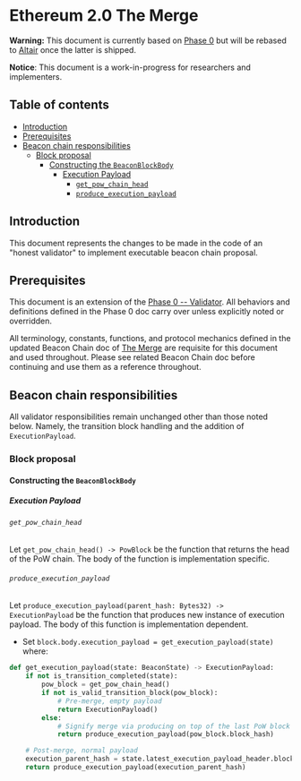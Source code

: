# Ethereum 2.0 The Merge

**Warning:** This document is currently based on [Phase 0](../phase0/validator.md) but will be rebased to [Altair](../altair/validator.md) once the latter is shipped.

**Notice**: This document is a work-in-progress for researchers and implementers.

## Table of contents

<!-- TOC -->
<!-- START doctoc generated TOC please keep comment here to allow auto update -->
<!-- DON'T EDIT THIS SECTION, INSTEAD RE-RUN doctoc TO UPDATE -->

- [Introduction](#introduction)
- [Prerequisites](#prerequisites)
- [Beacon chain responsibilities](#beacon-chain-responsibilities)
  - [Block proposal](#block-proposal)
    - [Constructing the `BeaconBlockBody`](#constructing-the-beaconblockbody)
      - [Execution Payload](#execution-payload)
        - [`get_pow_chain_head`](#get_pow_chain_head)
        - [`produce_execution_payload`](#produce_execution_payload)

<!-- END doctoc generated TOC please keep comment here to allow auto update -->
<!-- /TOC -->

## Introduction

This document represents the changes to be made in the code of an "honest validator" to implement executable beacon chain proposal.

## Prerequisites

This document is an extension of the [Phase 0 -- Validator](../phase0/validator.md). All behaviors and definitions defined in the Phase 0 doc carry over unless explicitly noted or overridden.

All terminology, constants, functions, and protocol mechanics defined in the updated Beacon Chain doc of [The Merge](./beacon-chain.md) are requisite for this document and used throughout. Please see related Beacon Chain doc before continuing and use them as a reference throughout.

## Beacon chain responsibilities

All validator responsibilities remain unchanged other than those noted below. Namely, the transition block handling and the addition of `ExecutionPayload`.

### Block proposal

#### Constructing the `BeaconBlockBody`

##### Execution Payload

###### `get_pow_chain_head`

Let `get_pow_chain_head() -> PowBlock` be the function that returns the head of the PoW chain. The body of the function is implementation specific.

###### `produce_execution_payload`

Let `produce_execution_payload(parent_hash: Bytes32) -> ExecutionPayload` be the function that produces new instance of execution payload.
The body of this function is implementation dependent.

* Set `block.body.execution_payload = get_execution_payload(state)` where:

```python
def get_execution_payload(state: BeaconState) -> ExecutionPayload:
    if not is_transition_completed(state):
        pow_block = get_pow_chain_head()
        if not is_valid_transition_block(pow_block):
            # Pre-merge, empty payload
            return ExecutionPayload()
        else:
            # Signify merge via producing on top of the last PoW block
            return produce_execution_payload(pow_block.block_hash)

    # Post-merge, normal payload
    execution_parent_hash = state.latest_execution_payload_header.block_hash
    return produce_execution_payload(execution_parent_hash)
```
